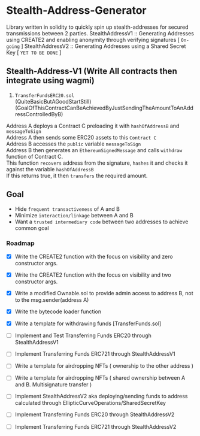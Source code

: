 # Stealth-Address-Generator
Library written in solidity to quickly spin up stealth-addresses for secured transmissions between 2 parties.
StealthAddressV1 :: Generating Addresses using CREATE2 and enabling anonymity through verifying signatures [ `On-going` ]
StealthAddressV2 :: Generating Addresses using a Shared Secret Key [ `YET TO BE DONE` ]


## Stealth-Address-V1 (Write All contracts then integrate using wagmi)

1) `TransferFundsERC20.sol` </br>
(QuiteBasicButAGoodStartStill) </br>
(GoalOfThisContractCanBeAchievedByJustSendingTheAmountToAnAddressControlledByB) </br>

Address A deploys a Contract C preloading it with `hashOfAddressB` and `messageToSign` </br>
Address A then sends some ERC20 assets to this `Contract C` </br>
Address B accesses the `public` variable `messageToSign` </br>
Address B then generates an `EthereumSignedMessage` and calls `withdraw` function of Contract C. </br>
This function `recovers` address from the signature, `hashes` it and checks it against the variable `hashOfAddressB` </br>
If this returns true, it then `transfers` the required amount. </br>




## Goal

- Hide `frequent transactiveness` of A and B
- Minimize `interaction/linkage` between A and B
- Want a `trusted intermediary code` between two addresses to achieve common goal </br>



### Roadmap

- [X] Write the CREATE2 function with the focus on visibility and zero constructor args.
- [X] Write the CREATE2 function with the focus on visibility and two constructor args.
- [X] Write a modified Ownable.sol to provide admin access to address B, not to the msg.sender(address A)
- [X] Write the bytecode loader function
- [X] Write a template for withdrawing funds [TransferFunds.sol]
- [ ] Implement and Test Transferring Funds ERC20 through StealthAddressV1
- [ ] Implement Transferring Funds ERC721 through StealthAddressV1
- [ ] Write a template for airdropping NFTs ( ownership to the other address )
- [ ] Write a template for airdropping NFTs ( shared ownership between A and B. Multisignature transfer )
- [ ] Implement StealthAddressV2 aka deploying/sending funds to address calculated through EllipticCurveOperations/SharedSecretKey
- [ ] Implement Transferring Funds ERC20 through StealthAddressV2
- [ ] Implement Transferring Funds ERC721 through StealthAddressV2

